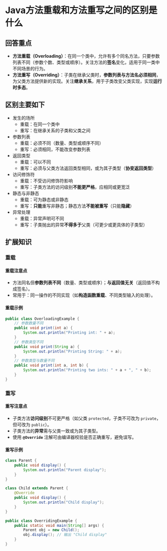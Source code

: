 # Java方法重载和方法重写之间的区别是什么
## 回答重点
- **方法重载（Overloading）**：在同一个类中，允许有多个同名方法，只要参数列表不同（参数个数、类型或顺序）。关注方法的**签名**变化，适用于同一类中不同场景的行为。
- **方法重写（Overriding）**：子类在继承父类时，**参数列表与方法名必须相同**，为父类方法提供新的实现。关注**继承关系**，用于子类改变父类实现，实现**运行时多态**。

## 区别主要如下
- 发生的场所
  - 重载：在同一个类中
  - 重写：在继承关系的子类和父类之间
- 参数列表
  - 重载：必须不同（数量、类型或顺序不同）
  - 重写：必须相同，不能改变参数列表
- 返回类型
  - 重载：可以不同
  - 重写：必须与父类方法返回类型相同，或为其子类型（**协变返回类型**）
- 访问修饰符
  - 重载：不受访问修饰符影响
  - 重写：子类方法的访问级别**不能更严格**，应相同或更宽泛
- 静态与非静态
  - 重载：可为静态或非静态
  - 重写：**只能**重写非静态；静态方法**不能被重写**（只能**隐藏**）
- 异常处理
  - 重载：异常声明可不同
  - 重写：子类抛出的异常**不得多于**父类（可更少或更具体的子类型）

## 扩展知识

### 重载

#### 重载注意点
- 方法同名但**参数列表不同**（数量、类型或顺序）；**与返回值无关**（返回值不构成签名）。
- 常用于：同一操作的不同实现（如**构造函数重载**、不同类型输入的处理）。

#### 重载示例
```java
public class OverloadingExample {
    // 参数数量不同
    public void print(int a) {
        System.out.println("Printing int: " + a);
    }
    // 参数类型不同
    public void print(String a) {
        System.out.println("Printing String: " + a);
    }
    // 参数类型与数量不同
    public void print(int a, int b) {
        System.out.println("Printing two ints: " + a + ", " + b);
    }
}
```

### 重写

#### 重写注意点

-  子类方法**访问级别**不可更严格（如父类 `protected`，子类不可改为 `private`，但可改为 `public`）。
-  子类方法的**异常**需与父类一致或为其子类型。
-  使用 **`@Override`** 注解可由编译器校验是否正确重写，避免误写。

#### 重写示例

```java
class Parent {
    public void display() {
        System.out.println("Parent display");
    }
}

class Child extends Parent {
    @Override
    public void display() {
        System.out.println("Child display");
    }
}

public class OverridingExample {
    public static void main(String[] args) {
        Parent obj = new Child();
        obj.display(); // 输出 "Child display"
    }
}
```